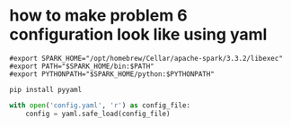 # how to make problem 6 configuration look like using yaml

```shell
#export SPARK_HOME="/opt/homebrew/Cellar/apache-spark/3.3.2/libexec"
#export PATH="$SPARK_HOME/bin:$PATH"
#export PYTHONPATH="$SPARK_HOME/python:$PYTHONPATH"
```


```shell
pip install pyyaml
```

```python
with open('config.yaml', 'r') as config_file:
    config = yaml.safe_load(config_file)
```